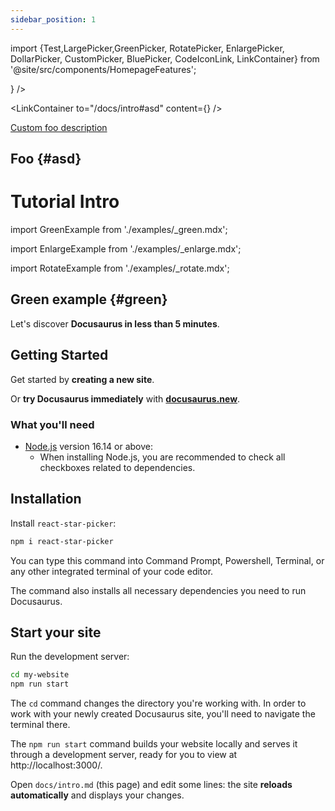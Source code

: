 ```yaml
---
sidebar_position: 1
---
```


import {Test,LargePicker,GreenPicker, RotatePicker, EnlargePicker, DollarPicker, CustomPicker, BluePicker, CodeIconLink, LinkContainer} from '@site/src/components/HomepageFeatures';

<Test />
<LargePicker />
<LinkContainer
to="/docs/intro#green"
content={<GreenPicker />}
/>

<RotatePicker />
<EnlargePicker />
<DollarPicker />
<CustomPicker />
<BluePicker />

<CodeIconLink to="/docs/intro#asd" />

<LinkContainer
to="/docs/intro#asd"
content={<LargePicker />}
/>

[Custom foo description](intro#asd)

## Foo {#asd}

# Tutorial Intro

import GreenExample from './examples/\_green.mdx';

import EnlargeExample from './examples/\_enlarge.mdx';

<!-- import EnlargeSource from '@site/src/components/examples/EnlargeSource'; -->

import RotateExample from './examples/\_rotate.mdx';

## Green example {#green}

<GreenExample />

<EnlargeExample />

<!-- <EnlargeSource /> -->

<RotateExample />

Let's discover **Docusaurus in less than 5 minutes**.

## Getting Started

Get started by **creating a new site**.

Or **try Docusaurus immediately** with **[docusaurus.new](https://docusaurus.new)**.

### What you'll need

- [Node.js](https://nodejs.org/en/download/) version 16.14 or above:
  - When installing Node.js, you are recommended to check all checkboxes related to dependencies.

## Installation

Install `react-star-picker`:

```bash
npm i react-star-picker
```

You can type this command into Command Prompt, Powershell, Terminal, or any other integrated terminal of your code editor.

The command also installs all necessary dependencies you need to run Docusaurus.

## Start your site

Run the development server:

```bash
cd my-website
npm run start
```

The `cd` command changes the directory you're working with. In order to work with your newly created Docusaurus site, you'll need to navigate the terminal there.

The `npm run start` command builds your website locally and serves it through a development server, ready for you to view at http://localhost:3000/.

Open `docs/intro.md` (this page) and edit some lines: the site **reloads automatically** and displays your changes.
